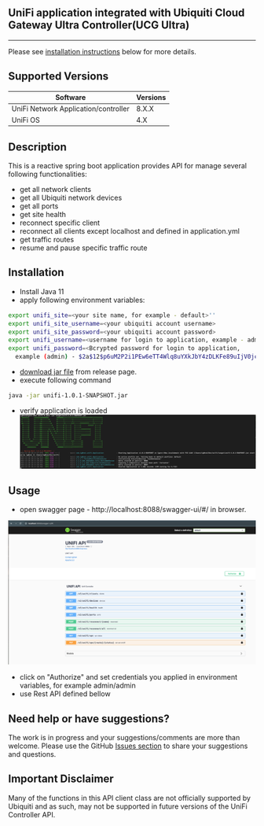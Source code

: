 ## UniFi application integrated with Ubiquiti Cloud Gateway Ultra Controller(UCG Ultra)

---
Please see [installation instructions](#Installation) below for more details.

## Supported Versions

| Software                             | Versions |
|--------------------------------------|----------|
| UniFi Network Application/controller | 8.X.X    |
| UniFi OS                             | 4.X      |                

## Description
This is a reactive spring boot application provides API for manage several following functionalities:
- get all network clients
- get all Ubiquiti network devices
- get all ports 
- get site health
- reconnect specific client
- reconnect all clients except localhost and defined in application.yml
- get traffic routes
- resume and pause specific traffic route

## Installation

- Install Java 11
- apply following environment variables:

```sh
export unifi_site=<your site name, for example - default>''
export unifi_site_username=<your ubiquiti account username>
export unifi_site_password=<your ubiquiti account password>
export unifi_username=<username for login to application, example - admin>
export unifi_password=<Bcrypted password for login to application, 
  example (admin) - $2a$12$p6uM2P2i1PEw6eTT4Wlq8uYXkJbY4zDLKFe89uIjV0jc3VMQEdN6C
```
- [download jar file](https://github.com/ig0re41k/unifi/releases/download/1.0.1/unifi-1.0.1-SNAPSHOT.jar) from release page.
- execute following command

```sh
java -jar unifi-1.0.1-SNAPSHOT.jar
```
- verify application is loaded
![Screenshot1.png](docs/Screenshot1.png)

## Usage

- open swagger page - http://localhost:8088/swagger-ui/#/ in browser.

![Screenshot2.png](docs/Screenshot2.png)

- click on "Authorize" and set credentials you applied in environment variables, for example admin/admin
- use Rest API defined bellow 

## Need help or have suggestions?

The work is in progress and your suggestions/comments are more than welcome. Please use the GitHub
[Issues section](https://github.com/ig0re41k/unifi/issues) to share your suggestions and questions.


## Important Disclaimer

Many of the functions in this API client class are not officially supported by Ubiquiti
and as such, may not be supported in future versions of the UniFi Controller API.
